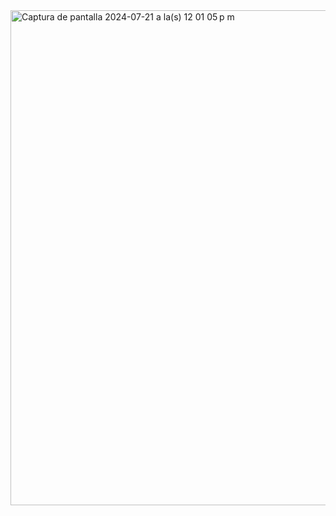 <img width="792" alt="Captura de pantalla 2024-07-21 a la(s) 12 01 05 p m" src="https://github.com/user-attachments/assets/bd07a401-7148-489a-b6a1-5de3d862581e">
